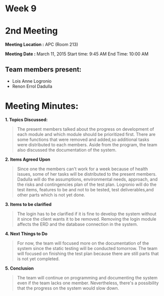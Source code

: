 # Week 9 #
# 2nd Meeting #

**Meeting Location :** APC (Room 213)

**Meeting Date :** March 11, 2015 Start time: 9:45 AM End Time: 10:00 AM

## Team members present: ##

  * Lois Anne Logronio
  * Renon Errol Dadulla


# Meeting Minutes: #

**1. Topics Discussed:**

> The present members talked about the progress on development of each module and which module should be prioritized first. There are some functions that were removed and added,so additional tasks were distributed to each members. Aside from the program, the team also discussed the documentation of the system.

**2. Items Agreed Upon**

> Since one the members can't work for a week because of health issues, some of her tasks will be distributed to the present members. Dadulla will do the assumptions, environmental needs, approach, and the risks and contingencies plan of the test plan. Logronio will do the test items, features to be and not to be tested, test deliverables,and other parts which is not yet done.

**3. Items to be clarified**

> The login has to be clarified if it is fine to develop the system without it since the client wants it to be removed. Removing the login module affects the ERD and the database connection in the system.

**4. Next Things to Do**

> For now, the team will focused more on the documentation of the system since the static testing will be conducted tomorrow. The team will focused on finishing the test plan because there are still parts that is not yet completed.

**5. Conclusion**

> The team will continue on programming and documenting the system even if the team lacks one member. Nevertheless, there's a possibility that the progress on the system would slow down.
